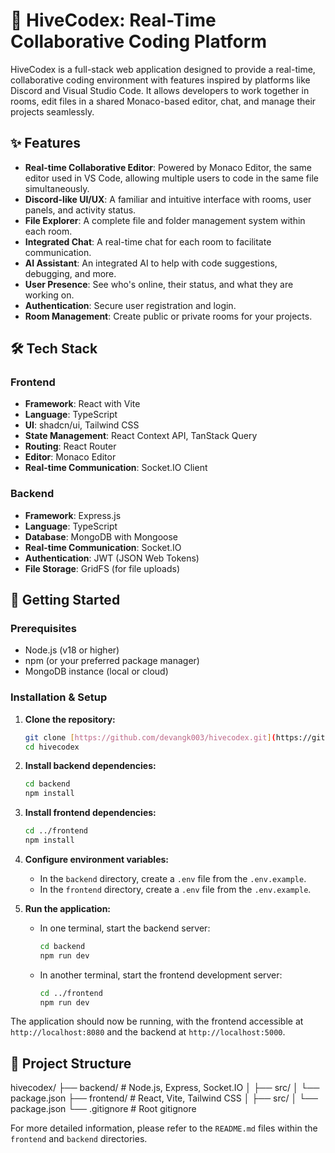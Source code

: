 # 🚀 HiveCodex: Real-Time Collaborative Coding Platform

HiveCodex is a full-stack web application designed to provide a real-time, collaborative coding environment with features inspired by platforms like Discord and Visual Studio Code. It allows developers to work together in rooms, edit files in a shared Monaco-based editor, chat, and manage their projects seamlessly.

## ✨ Features

* **Real-time Collaborative Editor**: Powered by Monaco Editor, the same editor used in VS Code, allowing multiple users to code in the same file simultaneously.
* **Discord-like UI/UX**: A familiar and intuitive interface with rooms, user panels, and activity status.
* **File Explorer**: A complete file and folder management system within each room.
* **Integrated Chat**: A real-time chat for each room to facilitate communication.
* **AI Assistant**: An integrated AI to help with code suggestions, debugging, and more.
* **User Presence**: See who's online, their status, and what they are working on.
* **Authentication**: Secure user registration and login.
* **Room Management**: Create public or private rooms for your projects.

## 🛠️ Tech Stack

### Frontend

* **Framework**: React with Vite
* **Language**: TypeScript
* **UI**: shadcn/ui, Tailwind CSS
* **State Management**: React Context API, TanStack Query
* **Routing**: React Router
* **Editor**: Monaco Editor
* **Real-time Communication**: Socket.IO Client

### Backend

* **Framework**: Express.js
* **Language**: TypeScript
* **Database**: MongoDB with Mongoose
* **Real-time Communication**: Socket.IO
* **Authentication**: JWT (JSON Web Tokens)
* **File Storage**: GridFS (for file uploads)

## 🏁 Getting Started

### Prerequisites

* Node.js (v18 or higher)
* npm (or your preferred package manager)
* MongoDB instance (local or cloud)

### Installation & Setup

1.  **Clone the repository:**

    ```bash
    git clone [https://github.com/devangk003/hivecodex.git](https://github.com/devangk003/hivecodex.git)
    cd hivecodex
    ```

2.  **Install backend dependencies:**

    ```bash
    cd backend
    npm install
    ```

3.  **Install frontend dependencies:**

    ```bash
    cd ../frontend
    npm install
    ```

4.  **Configure environment variables:**

    * In the `backend` directory, create a `.env` file from the `.env.example`.
    * In the `frontend` directory, create a `.env` file from the `.env.example`.

5.  **Run the application:**

    * In one terminal, start the backend server:

        ```bash
        cd backend
        npm run dev
        ```

    * In another terminal, start the frontend development server:

        ```bash
        cd ../frontend
        npm run dev
        ```

The application should now be running, with the frontend accessible at `http://localhost:8080` and the backend at `http://localhost:5000`.

## 📂 Project Structure
hivecodex/
├── backend/       # Node.js, Express, Socket.IO
│   ├── src/
│   └── package.json
├── frontend/      # React, Vite, Tailwind CSS
│   ├── src/
│   └── package.json
└── .gitignore     # Root gitignore


For more detailed information, please refer to the `README.md` files within the `frontend` and `backend` directories.
